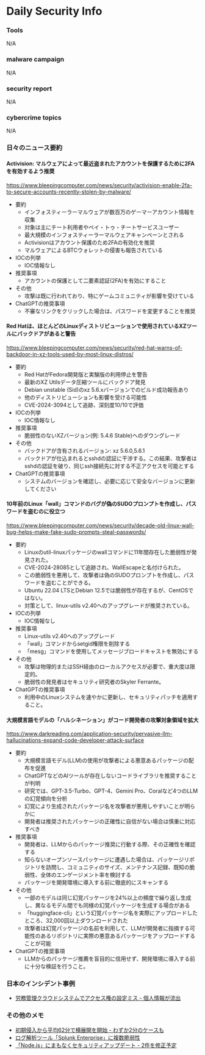 # Daily Security Info

### Tools
N/A

### malware campaign
N/A


### security report
N/A

### cybercrime topics
N/A

### 日々のニュース要約

#### Activision: マルウェアによって最近盗まれたアカウントを保護するために2FAを有効するよう推奨
https://www.bleepingcomputer.com/news/security/activision-enable-2fa-to-secure-accounts-recently-stolen-by-malware/

- 要約
    - インフォスティーラーマルウェアが数百万のゲーマーアカウント情報を収集
    - 対象は主にチート利用者やペイ・トゥ・チートサービスユーザー
    - 最大規模のインフォスティーラーマルウェアキャンペーンとされる
    - Activisionはアカウント保護のため2FAの有効化を推奨
    - マルウェアによるBTCウォレットの侵害も報告されている
- IOCの列挙
    - IOC情報なし
- 推奨事項
    - アカウントの保護として二要素認証(2FA)を有効にすること
- その他
    - 攻撃は既に行われており、特にゲームコミュニティが影響を受けている
- ChatGPTの推奨事項
    - 不審なリンクをクリックした場合は、パスワードを変更することを推奨

#### Red Hatは、ほとんどのLinuxディストリビューションで使用されているXZツールにバックドアがあると警告
https://www.bleepingcomputer.com/news/security/red-hat-warns-of-backdoor-in-xz-tools-used-by-most-linux-distros/

- 要約
    - Red HatがFedora開発版と実験版の利用停止を警告
    - 最新のXZ Utilsデータ圧縮ツールにバックドア発見
    - Debian unstable (Sid)のxz 5.6.xバージョンでのビルド成功報告あり
    - 他のディストリビューションも影響を受ける可能性
    - CVE-2024-3094として追跡、深刻度10/10で評価
- IOCの列挙
    - IOC情報なし
- 推奨事項
    - 脆弱性のないXZバージョン(例: 5.4.6 Stable)へのダウングレード
- その他
    - バックドアが含有されるバージョン: xz 5.6.0,5.6.1
    - バックドアが仕込まれるとsshdの認証に干渉する。この結果、攻撃者はsshdの認証を破り、同じssh接続先に対する不正アクセスを可能とする
- ChatGPTの推奨事項
    - システムのバージョンを確認し、必要に応じて安全なバージョンに更新してください

#### 10年前のLinux「wall」コマンドのバグが偽のSUDOプロンプトを作成し、パスワードを盗むのに役立つ
https://www.bleepingcomputer.com/news/security/decade-old-linux-wall-bug-helps-make-fake-sudo-prompts-steal-passwords/

- 要約
    - Linuxのutil-linuxパッケージのwallコマンドに11年間存在した脆弱性が発見された。
    - CVE-2024-28085として追跡され、WallEscapeと名付けられた。
    - この脆弱性を悪用して、攻撃者は偽のSUDOプロンプトを作成し、パスワードを盗むことができる。
    - Ubuntu 22.04 LTSとDebian 12.5では脆弱性が存在するが、CentOSではない。
    - 対策として、linux-utils v2.40へのアップグレードが推奨されている。
- IOCの列挙
    - IOC情報なし
- 推奨事項
    - Linux-utils v2.40へのアップグレード
    - 「wall」コマンドからsetgid権限を削除する
    - 「mesg」コマンドを使用してメッセージブロードキャストを無効にする
- その他
    - 攻撃は物理的またはSSH経由のローカルアクセスが必要で、重大度は限定的。
    - 脆弱性の発見者はセキュリティ研究者のSkyler Ferrante。
- ChatGPTの推奨事項
    - 利用中のLinuxシステムを速やかに更新し、セキュリティパッチを適用すること。

#### 大規模言語モデルの「ハルシネーション」がコード開発者の攻撃対象領域を拡大
https://www.darkreading.com/application-security/pervasive-llm-hallucinations-expand-code-developer-attack-surface

- 要約
    - 大規模言語モデル(LLM)の使用が攻撃者による悪意あるパッケージの配布を促進
    - ChatGPTなどのAIツールが存在しないコードライブラリを推奨することが判明
    - 研究では、GPT-3.5-Turbo、GPT-4、Gemini Pro、Coralなど4つのLLMの幻覚傾向を分析
    - 幻覚により生成されたパッケージ名を攻撃者が悪用しやすいことが明らかに
    - 開発者は推奨されたパッケージの正確性に自信がない場合は慎重に対応すべき
- 推奨事項
    - 開発者は、LLMからのパッケージ推奨に行動する際、その正確性を確認する
    - 知らないオープンソースパッケージに遭遇した場合は、パッケージリポジトリを訪問し、コミュニティのサイズ、メンテナンス記録、既知の脆弱性、全体のエンゲージメント率を検討する
    - パッケージを開発環境に導入する前に徹底的にスキャンする
- その他
    - 一部のモデルは同じ幻覚パッケージを24%以上の頻度で繰り返し生成し、異なるモデル間でも同様の幻覚パッケージを生成する場合がある
    - 「huggingface-cli」という幻覚パッケージ名を実際にアップロードしたところ、32,000回以上ダウンロードされた
    - 攻撃者は幻覚パッケージの名前を利用して、LLMが開発者に指摘する可能性のあるリポジトリに実際の悪意あるパッケージをアップロードすることが可能
- ChatGPTの推奨事項
    - LLMからのパッケージ推薦を盲目的に信用せず、開発環境に導入する前に十分な検証を行うこと。

### 日本のインシデント事例
- [労務管理クラウドシステムでアクセス権の設定ミス - 個人情報が流出](https://www.security-next.com/155400)

### その他のメモ
- [初期侵入から平均62分で横展開を開始 - わずか2分のケースも](https://www.security-next.com/155345)
- [ログ解析ツール「Splunk Enterprise」に複数脆弱性](https://www.security-next.com/155363)
- [「Node.js」にまもなくセキュリティアップデート - 2件を修正予定](https://www.security-next.com/155359)